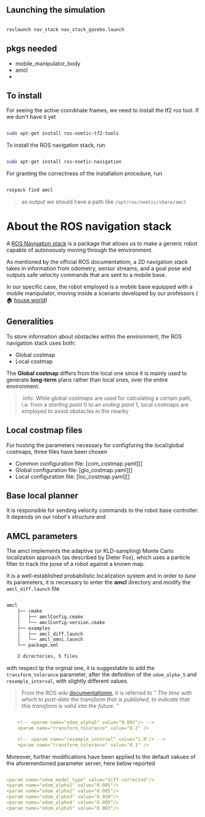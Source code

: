 ## Launching the simulation

```sh

roslaunch nav_stack nav_stack_gazebo.launch

```

## pkgs needed 

- mobile_manipulator_body
- amcl
- 


##  To install

For seeing the active coordinate frames, we need to install the tf2 ros tool. If we don't have it yet 

```sh

sudo apt-get install ros-noetic-tf2-tools

```
To install the ROS navigation stack, run

```sh

sudo apt-get install ros-noetic-navigation

```

For granting the correctness of the  installation procedure, run 

```sh

rospack find amcl  

```
> as output we should have a path like `/opt/ros/noetic/share/amcl`


# About the ROS navigation stack

A [ROS Navigation stack][1] is a package that allows us to make a generic robot capable of autonoously moving through the emvironment.

As mentioned by the official ROS documentatiom, a 2D navigation stack takes in information from odometry, sensor streams, and a goal pose and outputs safe velocity commands that are sent to a mobile base.

In our specific case, the robot employed is a mobile base equipped with a mobile manipulator, moving inside a scenario developed by our professors ( :house: [house.world][2])


## Generalities

To store information about obstacles within the environment, the ROS navigation stack uses both:

- Global costmap
- Local costmap 

The **Global costmap** differs from the local one since it is mainly used to generate **long-term** plans rather than local ones, over the entire environment. 

> :info: While global costmaps are used for calculating a certain path, i.e. from a *starting point* 0 to an *ending point* 1, local costmaps are employed to avoid obstacles in the nearby 

## Local costmap files 

For hosting the parameters necessary for configfuring the local/global costmaps, three files have been chosen

- Common configuration file: [com_costmap.yaml][]
- Global configuration file: [glo_costmap.yaml][]
- Local configuration  file: [loc_costmap.yaml][]

## Base local planner

It is responsible for sending velocity commands to the robot base controller. It depends on our robot's structure and

## AMCL parameters

The amcl implements the adaptive (or KLD-sampling) Monte Carlo localization approach (as described by Dieter Fox), which uses a particle filter to track the pose of a robot against a known map. 

It is a well-established probabilistic localization system and in order to *tune* its parameters, it is necessary to enter the **amcl** directory and modify the `amcl_diff.launch` file 

```txt

amcl
    ├── cmake
    │   ├── amclConfig.cmake
    │   └── amclConfig-version.cmake
    ├── examples
    │   ├── amcl_diff.launch
    │   └── amcl_omni.launch
    └── package.xml

    2 directories, 5 files

```

with respect tp the orginal one, it is suggestable to add the `transform_tolerance` parameter, after the definition of the `odom_alpha_5` and `resemple_interval`, with slightly different values. 

> From the ROS wiki [documentatiomn][7], it is referred to *" The time with which to post-date the transform that is published, to indicate that this transform is valid into the future. "* 

```yaml

    <!-- <param name="odom_alpha5" value="0.003"/> -->
    <param name="transform_tolerance" value="0.2" />

    <!-- <param name="resample_interval" value="1.0"/> -->
    <param name="transform_tolerance" value="0.1" />


```
Moreover, further modifications have been applied to the default vakues of the aforementioned parameter server, here below reported 

```yaml 

<param name="odom_model_type" value="diff-corrected"/>
<param name="odom_alpha1" value="0.005"/>
<param name="odom_alpha2" value="0.005"/>
<param name="odom_alpha3" value="0.010"/>
<param name="odom_alpha4" value="0.005"/>
<param name="odom_alpha5" value="0.003"/>

```

<!-- Links & Resources -->
[1]: http://wiki.ros.org/navigation
[2]: gitblabla

[7]: http://library.isr.ist.utl.pt/docs/roswiki/amcl.html